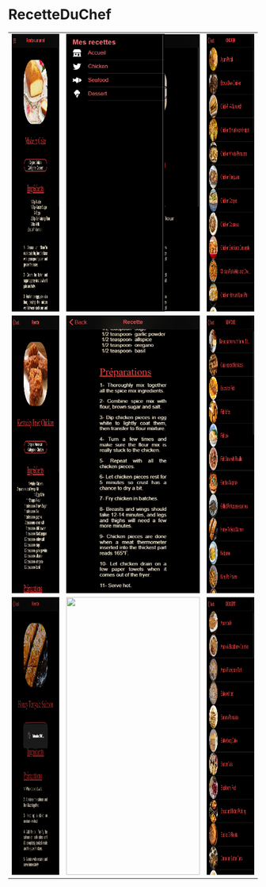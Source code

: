 # RecetteDuChef

<table>
  <tr>
    <td><img src="/screenshots/screenshot1.png" width=270 height=560></td>
    <td><img src="/screenshots/screenshot2.png" width=270 height=560></td>
    <td><img src="/screenshots/screenshot3.png" width=270 height=560></td>
  </tr>
    <tr>
    <td><img src="/screenshots/screenshot4.png" width=270 height=560></td>
    <td><img src="/screenshots/screenshot5.png" width=270 height=560></td>
    <td><img src="/screenshots/screenshot6.png" width=270 height=560></td>
  </tr>
    <tr>
    <td><img src="/screenshots/screenshot7.png" width=270 height=560></td>
    <td><img src="/screenshots/screenshot8.png" width=270 height=560></td>
    <td><img src="/screenshots/screenshot9.png" width=270 height=560></td>
  </tr>

 </table>
